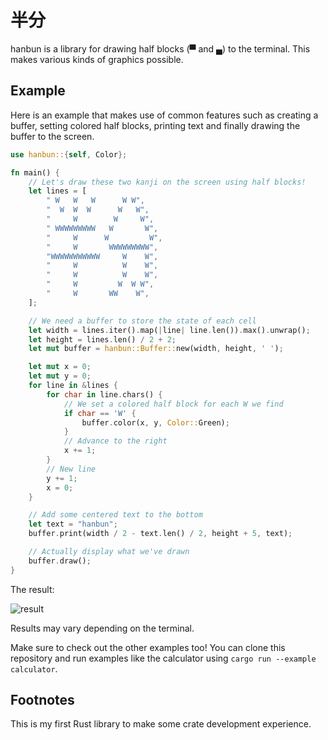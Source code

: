 # 半分

hanbun is a library for drawing half blocks (▀ and ▄) to the terminal.
This makes various kinds of graphics possible.

## Example

Here is an example that makes use of common features
such as creating a buffer, setting colored half blocks, printing text
and finally drawing the buffer to the screen.

```rust
use hanbun::{self, Color};

fn main() {
    // Let's draw these two kanji on the screen using half blocks!
    let lines = [
        " W   W   W      W W",
        "  W  W  W      W   W",
        "     W        W     W",
        " WWWWWWWWW   W       W",
        "     W      W         W",
        "     W       WWWWWWWWW",
        "WWWWWWWWWWW     W    W",
        "     W          W    W",
        "     W          W    W",
        "     W         W  W W",
        "     W       WW    W",
    ];

    // We need a buffer to store the state of each cell
    let width = lines.iter().map(|line| line.len()).max().unwrap();
    let height = lines.len() / 2 + 2;
    let mut buffer = hanbun::Buffer::new(width, height, ' ');

    let mut x = 0;
    let mut y = 0;
    for line in &lines {
        for char in line.chars() {
            // We set a colored half block for each W we find
            if char == 'W' {
                buffer.color(x, y, Color::Green);
            }
            // Advance to the right
            x += 1;
        }
        // New line
        y += 1;
        x = 0;
    }

    // Add some centered text to the bottom
    let text = "hanbun";
    buffer.print(width / 2 - text.len() / 2, height + 5, text);

    // Actually display what we've drawn
    buffer.draw();
}
```

The result:

![result](https://user-images.githubusercontent.com/35064754/108411280-b96b3000-7228-11eb-9e06-41b8f634a195.png)

Results may vary depending on the terminal.

Make sure to check out the other examples too!
You can clone this repository and run examples
like the calculator using `cargo run --example calculator`.

## Footnotes

This is my first Rust library to make some crate development experience.